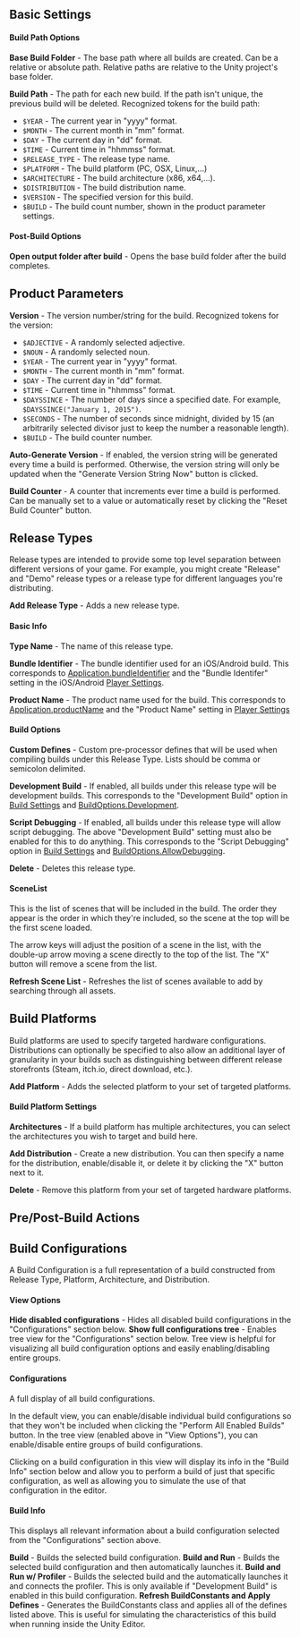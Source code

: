 ## Basic Settings

#### Build Path Options
**Base Build Folder** - The base path where all builds are created. Can be a relative or absolute path. Relative paths are relative to the Unity project's base folder.

**Build Path** - The path for each new build. If the path isn't unique, the previous build will be deleted. Recognized tokens for the build path:
* `$YEAR` - The current year in "yyyy" format. 
* `$MONTH` - The current month in "mm" format.
* `$DAY` - The current day in "dd" format.
* `$TIME` - Current time in "hhmmss" format.
* `$RELEASE_TYPE` - The release type name.
* `$PLATFORM` - The build platform (PC, OSX, Linux,...)
* `$ARCHITECTURE` - The build architecture (x86, x64,...).
* `$DISTRIBUTION` - The build distribution name.
* `$VERSION` - The specified version for this build.
* `$BUILD` - The build count number, shown in the product parameter settings.

#### Post-Build Options
**Open output folder after build** - Opens the base build folder after the build completes.




## Product Parameters

**Version** - The version number/string for the build. Recognized tokens for the version:
* `$ADJECTIVE` - A randomly selected adjective.
* `$NOUN` - A randomly selected noun.
* `$YEAR` - The current year in "yyyy" format. 
* `$MONTH` - The current month in "mm" format.
* `$DAY` - The current day in "dd" format.
* `$TIME` - Current time in "hhmmss" format.
* `$DAYSSINCE` - The number of days since a specified date. For example, `$DAYSSINCE("January 1, 2015")`.
* `$SECONDS` - The number of seconds since midnight, divided by 15 (an arbitrarily selected divisor just to keep the number a reasonable length).
* `$BUILD` - The build counter number.

**Auto-Generate Version** - If enabled, the version string will be generated every time a build is performed. Otherwise, the version string will only be updated when the "Generate Version String Now" button is clicked.

**Build Counter** - A counter that increments ever time a build is performed. Can be manually set to a value or automatically reset by clicking the "Reset Build Counter" button.




## Release Types

Release types are intended to provide some top level separation between different versions of your game. For example, you might create "Release" and "Demo" release types or a release type for different languages you're distributing.

**Add Release Type** - Adds a new release type.

#### Basic Info
**Type Name** - The name of this release type.

**Bundle Identifier** - The bundle identifier used for an iOS/Android build. This corresponds to [Application.bundleIdentifier](http://docs.unity3d.com/ScriptReference/Application-bundleIdentifier.html) and the "Bundle Identifer" setting in the iOS/Android [Player Settings](http://docs.unity3d.com/Manual/class-PlayerSettingsiOS.html).

**Product Name** - The product name used for the build. This corresponds to [Application.productName](http://docs.unity3d.com/ScriptReference/Application-productName.html) and the "Product Name" setting in [Player Settings](http://docs.unity3d.com/Manual/class-PlayerSettings.html)

#### Build Options
**Custom Defines** - Custom pre-processor defines that will be used when compiling builds under this Release Type. Lists should be comma or semicolon delimited.

**Development Build** - If enabled, all builds under this release type will be development builds. This corresponds to the "Development Build" option in [Build Settings](https://docs.unity3d.com/Manual/BuildSettings.html) and [BuildOptions.Development](https://docs.unity3d.com/ScriptReference/BuildOptions.Development.html).

**Script Debugging** - If enabled, all builds under this release type will allow script debugging. The above "Development Build" setting must also be enabled for this to do anything. This corresponds to the "Script Debugging" option in [Build Settings](https://docs.unity3d.com/Manual/BuildSettings.html) and [BuildOptions.AllowDebugging](https://docs.unity3d.com/ScriptReference/BuildOptions.AllowDebugging.html).

**Delete** - Deletes this release type.

#### SceneList
This is the list of scenes that will be included in the build. The order they appear is the order in which they're included, so the scene at the top will be the first scene loaded.

The arrow keys will adjust the position of a scene in the list, with the double-up arrow moving a scene directly to the top of the list. The "X" button will remove a scene from the list.

**Refresh Scene List** - Refreshes the list of scenes available to add by searching through all assets.




## Build Platforms

Build platforms are used to specify targeted hardware configurations. Distributions can optionally be specified to also allow an additional layer of granularity in your builds such as distinguishing between different release storefronts (Steam, itch.io, direct download, etc.).

**Add Platform** - Adds the selected platform to your set of targeted platforms.

#### Build Platform Settings
**Architectures** - If a build platform has multiple architectures, you can select the architectures you wish to target and build here.

**Add Distribution** - Create a new distribution. You can then specify a name for the distribution, enable/disable it, or delete it by clicking the "X" button next to it.

**Delete** - Remove this platform from your set of targeted hardware platforms.



## Pre/Post-Build Actions




## Build Configurations
A Build Configuration is a full representation of a build constructed from Release Type, Platform, Architecture, and Distribution.

#### View Options
**Hide disabled configurations** - Hides all disabled build configurations in the "Configurations" section below.
**Show full configurations tree** - Enables tree view for the "Configurations" section below. Tree view is helpful for visualizing all build configuration options and easily enabling/disabling entire groups.

#### Configurations
A full display of all build configurations.

In the default view, you can enable/disable individual build configurations so that they won't be included when clicking the "Perform All Enabled Builds" button. In the tree view (enabled above in "View Options"), you can enable/disable entire groups of build configurations.

Clicking on a build configuration in this view will display its info in the "Build Info" section below and allow you to perform a build of just that specific configuration, as well as allowing you to simulate the use of that configuration in the editor.

#### Build Info
This displays all relevant information about a build configuration selected from the "Configurations" section above.

**Build** - Builds the selected build configuration.
**Build and Run** - Builds the selected build configuration and then automatically launches it.
**Build and Run w/ Profiler** - Builds the selected build and the automatically launches it and connects the profiler. This is only available if "Development Build" is enabled in this build configuration.
**Refresh BuildConstants and Apply Defines** - Generates the BuildConstants class and applies all of the defines listed above. This is useful for simulating the characteristics of this build when running inside the Unity Editor.

